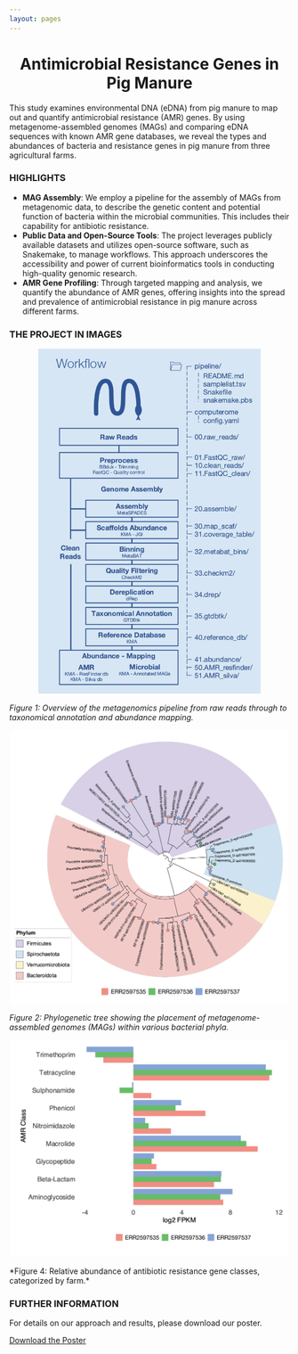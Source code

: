 ```yaml
---
layout: pages
---
```


<h1 align="center">Antimicrobial Resistance Genes in Pig Manure</h1>

This study examines environmental DNA (eDNA) from pig manure to map out and quantify antimicrobial resistance (AMR) genes. By using metagenome-assembled genomes (MAGs) and comparing eDNA sequences with known AMR gene databases, we reveal the types and abundances of bacteria and resistance genes in pig manure from three agricultural farms.

### HIGHLIGHTS
- **MAG Assembly**: We employ a pipeline for the assembly of MAGs from metagenomic data, to describe the genetic content and potential function of bacteria within the microbial communities. This includes their capability for antibiotic resistance.
- **Public Data and Open-Source Tools**: The project leverages publicly available datasets and utilizes open-source software, such as Snakemake, to manage workflows. This approach underscores the accessibility and power of current bioinformatics tools in conducting high-quality genomic research.
- **AMR Gene Profiling**: Through targeted mapping and analysis, we quantify the abundance of AMR genes, offering insights into the spread and prevalence of antimicrobial resistance in pig manure across different farms.

### THE PROJECT IN IMAGES

<p align="center">
    <img src="/docs/images/snakemake_workflow.png" alt="Metagenomics pipeline overview" width="400" height="auto"/>
</p>

*Figure 1: Overview of the metagenomics pipeline from raw reads through to taxonomical annotation and abundance mapping.*

<p align="center">
    <img src="/docs/images/phylogenetic_placement_MAGs.png" alt="Phylogenetic placement of MAGs" width="500" height="auto"/>
</p>

*Figure 2: Phylogenetic tree showing the placement of metagenome-assembled genomes (MAGs) within various bacterial phyla.*

<p align="center">
    <img src="/docs/images/AMR_gene_abundance.png" alt="AMR gene abundance" width="500" height="auto"/>
</p>
*Figure 4: Relative abundance of antibiotic resistance gene classes, categorized by farm.*

### FURTHER INFORMATION

For details on our approach and results, please download our poster.

[Download the Poster](/docs/posters/group_3_metagenomics_poster.pdf)